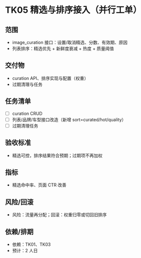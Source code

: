 # TK05 精选与排序接入（并行工单）

## 范围
- image_curation 接口：设置/取消精选、分数、有效期、原因
- 列表排序：精选优先 + 新鲜度衰减 + 热度 + 质量阈值

## 交付物
- curation API、排序实现与配置（权重）
- 过期清理与任务

## 任务清单
- [ ] curation CRUD
- [ ] 列表/品牌/车型接口改造（新增 sort=curated/hot/quality）
- [ ] 过期清理任务

## 验收标准
- 精选可控，排序结果符合预期；过期项不再加权

## 指标
- 精选命中率、页面 CTR 改善

## 风险/回滚
- 风险：流量再分配；回滚：权重归零或切回旧排序

## 依赖/排期
- 依赖：TK01、TK03
- 预计：2 人日
